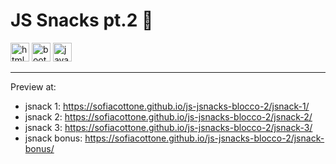 # JS Snacks pt.2 🍿

<img width="30" height="30" src="https://img.icons8.com/color/30/html-5--v1.png" alt="html-5--v1"/> <img width="30" height="30" src="https://img.icons8.com/color/30/bootstrap--v2.png" alt="bootstrap--v2"/> <img width="30" height="30" src="https://img.icons8.com/color/30/javascript--v1.png" alt="javascript--v1"/>

---

Preview at: 
- jsnack 1: https://sofiacottone.github.io/js-jsnacks-blocco-2/jsnack-1/
- jsnack 2: https://sofiacottone.github.io/js-jsnacks-blocco-2/jsnack-2/
- jsnack 3: https://sofiacottone.github.io/js-jsnacks-blocco-2/jsnack-3/
- jsnack bonus: https://sofiacottone.github.io/js-jsnacks-blocco-2/jsnack-bonus/
